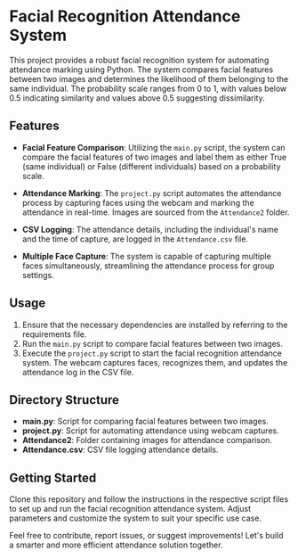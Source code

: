 # Facial Recognition Attendance System

This project provides a robust facial recognition system for automating attendance marking using Python. The system compares facial features between two images and determines the likelihood of them belonging to the same individual. The probability scale ranges from 0 to 1, with values below 0.5 indicating similarity and values above 0.5 suggesting dissimilarity.

## Features

- **Facial Feature Comparison**: Utilizing the `main.py` script, the system can compare the facial features of two images and label them as either True (same individual) or False (different individuals) based on a probability scale.

- **Attendance Marking**: The `project.py` script automates the attendance process by capturing faces using the webcam and marking the attendance in real-time. Images are sourced from the `Attendance2` folder.

- **CSV Logging**: The attendance details, including the individual's name and the time of capture, are logged in the `Attendance.csv` file.

- **Multiple Face Capture**: The system is capable of capturing multiple faces simultaneously, streamlining the attendance process for group settings.

## Usage

1. Ensure that the necessary dependencies are installed by referring to the requirements file.
2. Run the `main.py` script to compare facial features between two images.
3. Execute the `project.py` script to start the facial recognition attendance system. The webcam captures faces, recognizes them, and updates the attendance log in the CSV file.

## Directory Structure

- **main.py**: Script for comparing facial features between two images.
- **project.py**: Script for automating attendance using webcam captures.
- **Attendance2**: Folder containing images for attendance comparison.
- **Attendance.csv**: CSV file logging attendance details.

## Getting Started

Clone this repository and follow the instructions in the respective script files to set up and run the facial recognition attendance system. Adjust parameters and customize the system to suit your specific use case.

Feel free to contribute, report issues, or suggest improvements! Let's build a smarter and more efficient attendance solution together.
